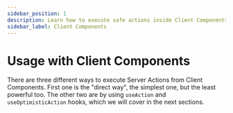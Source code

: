 ```yaml
---
sidebar_position: 1
description: Learn how to execute safe actions inside Client Components.
sidebar_label: Client Components
---
```


# Usage with Client Components

There are three different ways to execute Server Actions from Client Components. First one is the "direct way", the simplest one, but the least powerful too. The other two are by using `useAction` and `useOptimisticAction` hooks, which we will cover in the next sections.